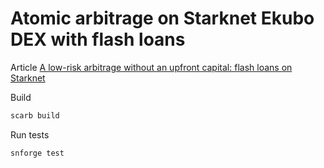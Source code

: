 # Atomic arbitrage on Starknet Ekubo DEX with flash loans

Article [A low-risk arbitrage without an upfront capital: flash loans on Starknet](https://medium.com/@maksim.ryndin/a-low-risk-arbitrage-without-an-upfront-capital-flash-loans-on-starknet-c606fd077059)

Build

```sh
scarb build
```

Run tests

```sh
snforge test
```
